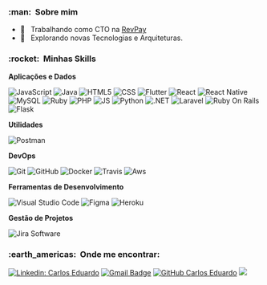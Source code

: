


<h3> :man: &nbsp;Sobre mim </h3>

- 💼 &nbsp; Trabalhando como CTO na <a href="https://revpay.com.br/">RevPay</a>
- 🤔 &nbsp; Explorando novas Tecnologias e Arquiteturas.

<h3> :rocket: &nbsp;Minhas Skills </h3>

**Aplicações e Dados**

  ![JavaScript](https://img.shields.io/badge/-JavaScript-333333?style=flat&logo=javascript)
  ![Java](https://img.shields.io/badge/-Java-333333?style=flat&logo=Java&logoColor=007396)
  ![HTML5](https://img.shields.io/badge/-HTML5-333333?style=flat&logo=HTML5)
  ![CSS](https://img.shields.io/badge/-CSS-333333?style=flat&logo=CSS3&logoColor=1572B6)
  ![Flutter](https://img.shields.io/badge/-Flutter-333333?style=flat&logo=Flutter)
  ![React](https://img.shields.io/badge/-React-333333?style=flat&logo=react)
  ![React Native](https://img.shields.io/badge/-React%20Native-333333?style=flat&logo=react)
  ![MySQL](https://img.shields.io/badge/-MySQL-333333?style=flat&logo=mysql)
  ![Ruby](https://img.shields.io/badge/Ruby-333333?style=flat&logo=ruby&logoColor=white)
  ![PHP](https://img.shields.io/badge/PHP-333333?style=flat&logo=php&logoColor=white)
  ![JS](https://img.shields.io/badge/JavaScript-333333?style=flat&logo=javascript&logoColor=F7DF1E)
  ![Python](https://img.shields.io/badge/Python-333333?style=flat&logo=python&logoColor=blue)
  ![.NET](https://img.shields.io/badge/.NET-333333?style=flat&logo=dotnet&logoColor=white)
  ![Laravel](https://img.shields.io/badge/Laravel-333333?style=flat&logo=laravel&logoColor=white)
  ![Ruby On Rails](https://img.shields.io/badge/Ruby_on_Rails-333333?style=flat&logo=ruby-on-rails&logoColor=white)
  ![Flask](https://img.shields.io/badge/Flask-333333?style=flat&logo=flask&logoColor=white)

**Utilidades**

  ![Postman](https://img.shields.io/badge/-Postman-333333?style=flat&logo=postman)

**DevOps**

  ![Git](https://img.shields.io/badge/-Git-333333?style=flat&logo=git)
  ![GitHub](https://img.shields.io/badge/-GitHub-333333?style=flat&logo=github)
  ![Docker](https://img.shields.io/badge/-Docker-333333?style=flat&logo=docker)
  ![Travis](https://img.shields.io/badge/-Travis-333333?style=flat&logo=travis)
  ![Aws](https://img.shields.io/badge/Amazon_AWS-333333?style=flat&logo=amazonaws&logoColor=white)

**Ferramentas de Desenvolvimento**

  ![Visual Studio Code](https://img.shields.io/badge/-Visual%20Studio%20Code-333333?style=flat&logo=visual-studio-code&logoColor=007ACC)
  ![Figma](https://img.shields.io/badge/-Figma-333333?style=flat&logo=figma&logoColor=007ACC)
  ![Heroku](https://img.shields.io/badge/Heroku-333333?style=flat&logo=heroku&logoColor=white)

**Gestão de Projetos**

  ![Jira Software](https://img.shields.io/badge/Jira-333333?style=flat&logo=Jira&logoColor=white)


<h3> :earth_americas: &nbsp;Onde me encontrar: </h3> 

[![Linkedin: Carlos Eduardo](https://img.shields.io/badge/-Carlos-Eduardo-blue?style=flat-square&logo=Linkedin&logoColor=white&link=https://www.linkedin.com/in/codew47/)](https://www.linkedin.com/in/codew47/)
[![Gmail Badge](https://img.shields.io/badge/-carlos.eduardo@revpay.com.br-006bed?style=flat-square&logo=Gmail&logoColor=white&link=mailto:carlos.eduardo@revpay.com.br)](mailto:carlos.eduardo@revpay.com.br)
[![GitHub Carlos Eduardo]( https://img.shields.io/github/followers/CodEw47?label=follow&style=social)](https://github.com/CodEw47)
![](https://komarev.com/ghpvc/?username=CodEw47&color=006bed)

